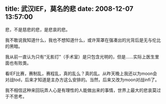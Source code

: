 title: 武汉IEF，莫名的悲
date: 2008-12-07 13:57:00
---

悲，不是慈悲的悲，是悲哀的悲。

我不敢说我知道什么，我也不想知道什么，或许笼罩在强凑出的光背后是无与伦比的黑暗。

我从前一直认为只有“无影灯”（手术室）是只包含光明的，但是……实际上医生里面也有败类。

看IEF比赛，赛制乱，赛程乱，真的乱么？真的乱。从昨天晚上我还以为moon会对战tod，后来才知道是主办方这么安排的。当然，后来又改为moon对战infi了。

我不相信这种来回玩弄人心是有理性的人能做出来的事情，世界上最大的悲哀莫过于不思考。